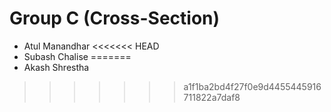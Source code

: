 # Group C (Cross-Section)

- Atul Manandhar
<<<<<<< HEAD
- Subash Chalise
=======
- Akash Shrestha
>>>>>>> a1f1ba2bd4f27f0e9d4455445916711822a7daf8

